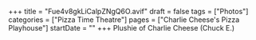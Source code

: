 +++
title = "Fue4v8gkLiCalpZNgQ6O.avif"
draft = false
tags = ["Photos"]
categories = ["Pizza Time Theatre"]
pages = ["Charlie Cheese's Pizza Playhouse"]
startDate = ""
+++
Plushie of Charlie Cheese (Chuck E.)
